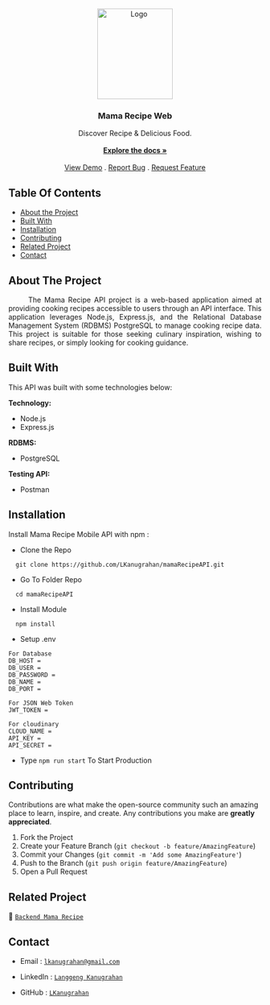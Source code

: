 <br/>
<p align="center">
  <a href="https://github.com/LKanugrahan/FE-Project">
    <img src="https://i.postimg.cc/JnsbMGwj/mamarecipe-logo.png" alt="Logo" width="150" height="180">
  </a>

  <h3 align="center">Mama Recipe Web</h3>

  <p align="center">
    Discover Recipe & Delicious Food.
    <br/>
    <br/>
    <a href="https://github.com/LKanugrahan/mamaRecipeAPI"><strong>Explore the docs »</strong></a>
    <br/>
    <br/>
    <a href="https://github.com/LKanugrahan/mamaRecipeAPI">View Demo</a>
    .
    <a href="https://github.com/LKanugrahan/mamaRecipeAPI/issues">Report Bug</a>
    .
    <a href="https://github.com/LKanugrahan/mamaRecipeAPI/issues">Request Feature</a>
  </p>
</p>

## Table Of Contents

* [About the Project](#about-the-project)
* [Built With](#built-with)
* [Installation](#installation)
* [Contributing](#contributing)
* [Related Project](#related-project)
* [Contact](#contact)

## About The Project

<p align="justify">
&nbsp;&nbsp;&nbsp;&nbsp;&nbsp;&nbsp;The Mama Recipe API project is a web-based application aimed at providing cooking recipes accessible to users through an API interface. This application leverages Node.js, Express.js, and the Relational Database Management System (RDBMS) PostgreSQL to manage cooking recipe data. This project is suitable for those seeking culinary inspiration, wishing to share recipes, or simply looking for cooking guidance.</p>

## Built With

This API was built with some technologies below:

**Technology:**
- Node.js
- Express.js

**RDBMS:**
- PostgreSQL

**Testing API:**
- Postman

## Installation

Install Mama Recipe Mobile API with npm :

- Clone the Repo

```
  git clone https://github.com/LKanugrahan/mamaRecipeAPI.git
```

- Go To Folder Repo

```
  cd mamaRecipeAPI
```

- Install Module

```
  npm install
```

- Setup .env
```
For Database
DB_HOST =
DB_USER =
DB_PASSWORD =
DB_NAME =
DB_PORT =

For JSON Web Token
JWT_TOKEN =

For cloudinary
CLOUD_NAME =
API_KEY =
API_SECRET =
```

- Type  ```npm run start``` To Start Production

## Contributing

Contributions are what make the open-source community such an amazing place to learn, inspire, and create. Any contributions you make are **greatly appreciated**.

1. Fork the Project
2. Create your Feature Branch (`git checkout -b feature/AmazingFeature`)
3. Commit your Changes (`git commit -m 'Add some AmazingFeature'`)
4. Push to the Branch (`git push origin feature/AmazingFeature`)
5. Open a Pull Request
    
## Related Project

:rocket: [`Backend Mama Recipe`](https://github.com/LKanugrahan/mamaRecipeAPI)

## Contact

- Email : [`lkanugrahan@gmail.com`](mailto:lkanugrahan@gmail.com)

- LinkedIn : [`Langgeng Kanugrahan`](https://www.linkedin.com/in/langgeng-kanugrahan/)

- GitHub : [`LKanugrahan`](https://github.com/LKanugrahan)
